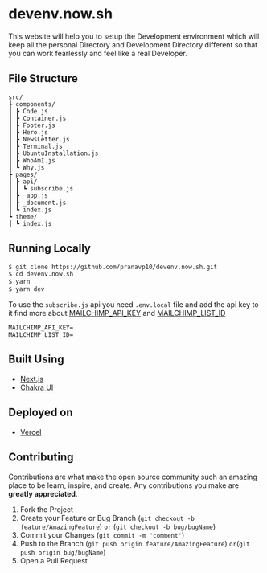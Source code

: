 # devenv.now.sh
This website will help you to setup the Development environment which will keep all the personal Directory and Development Directory different so that you can work fearlessly and feel like a real Developer.
## File Structure
```
src/
┣ components/
┃ ┣ Code.js
┃ ┣ Container.js
┃ ┣ Footer.js
┃ ┣ Hero.js
┃ ┣ NewsLetter.js
┃ ┣ Terminal.js
┃ ┣ UbuntuInstallation.js
┃ ┣ WhoAmI.js
┃ ┗ Why.js
┣ pages/
┃ ┣ api/
┃ ┃ ┗ subscribe.js
┃ ┣ _app.js
┃ ┣ _document.js
┃ ┗ index.js
┗ theme/
┃ ┗ index.js
```

## Running Locally

```bash
$ git clone https://github.com/pranavp10/devenv.now.sh.git
$ cd devenv.now.sh
$ yarn
$ yarn dev
```

To use the `subscribe.js` api you need `.env.local` file and add the api key to it find more about [MAILCHIMP_API_KEY](https://mailchimp.com/help/about-api-keys/#find+or+generate+your+api+key) and [MAILCHIMP_LIST_ID](https://mailchimp.com/help/find-audience-id/)
```
MAILCHIMP_API_KEY=
MAILCHIMP_LIST_ID=
```

## Built Using
- [Next.js](https://nextjs.org/)
- [Chakra UI](https://chakra-ui.com/)

## Deployed on
- [Vercel](https://vercel.com)

## Contributing

Contributions are what make the open source community such an amazing place to be learn, inspire, and create. Any contributions you make are **greatly appreciated**.

1. Fork the Project
2. Create your Feature or Bug Branch (`git checkout -b feature/AmazingFeature`) `or` (`git checkout -b bug/bugName`)
3. Commit your Changes (`git commit -m 'comment'`)
4. Push to the Branch (`git push origin feature/AmazingFeature`) `or`(`git push origin bug/bugName`)
5. Open a Pull Request

